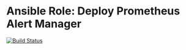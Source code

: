 # Ansible Role: Deploy Prometheus Alert Manager

[![Build Status](https://travis-ci.org/dsgnr/ansible-role-deploy-alert-manager.svg?branch=master)](https://travis-ci.org/dsgnr/ansible-role-deploy-alert-manager)
